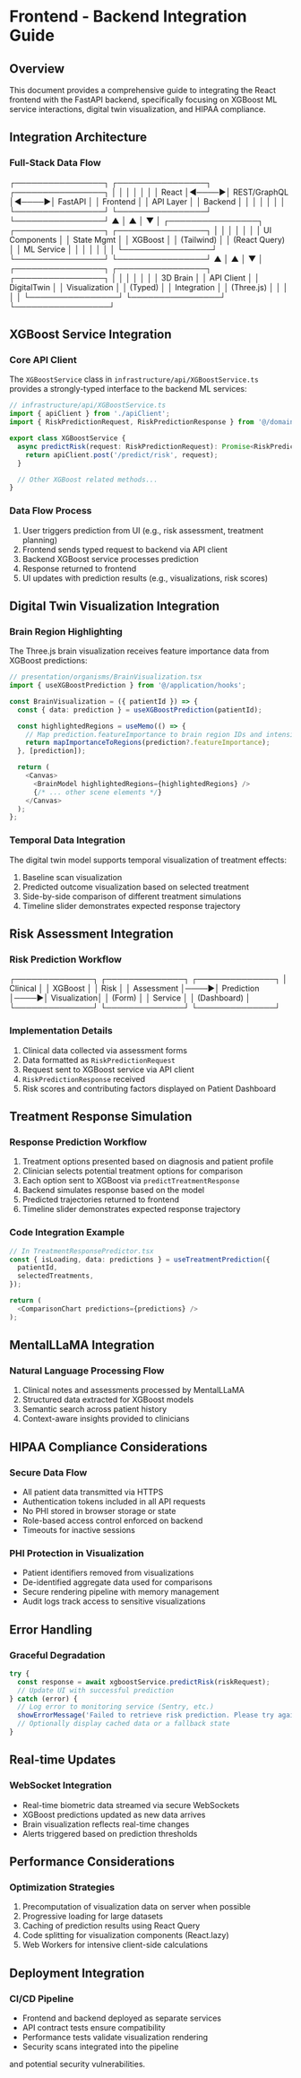 # Frontend - Backend Integration Guide

## Overview

This document provides a comprehensive guide to integrating the React frontend with the FastAPI backend, specifically focusing on XGBoost ML service interactions, digital twin visualization, and HIPAA compliance.

## Integration Architecture

### Full-Stack Data Flow

┌────────────────┐      ┌────────────────┐      ┌────────────────┐
│                │      │                │      │                │
│  React         │◄────►│  REST/GraphQL  │◄────►│  FastAPI       │
│  Frontend      │      │  API Layer     │      │  Backend       │
│                │      │                │      │                │
└────────────────┘      └────────────────┘      └────────────────┘
        ▲                       │                       ▲
        │                       ▼                       │
┌────────────────┐      ┌────────────────┐      ┌────────────────┐
│                │      │                │      │                │
│  UI Components │      │  State Mgmt    │      │  XGBoost       │
│  (Tailwind)    │      │  (React Query) │      │  ML Service    │
│                │      │                │      │                │
└────────────────┘      └────────────────┘      └────────────────┘
        ▲                       │                       ▲
        │                       ▼                       │
┌────────────────┐      ┌────────────────┐      ┌────────────────┐
│                │      │                │      │                │
│  3D Brain      │      │  API Client    │      │  DigitalTwin   │
│  Visualization │      │  (Typed)       │      │  Integration    │
│  (Three.js)    │      │                │      │                 │
└────────────────┘      └────────────────┘      └─────────────────┘

## XGBoost Service Integration

### Core API Client

The `XGBoostService` class in `infrastructure/api/XGBoostService.ts` provides a strongly-typed interface to the backend ML services:

```typescript
// infrastructure/api/XGBoostService.ts
import { apiClient } from './apiClient';
import { RiskPredictionRequest, RiskPredictionResponse } from '@/domain/types';

export class XGBoostService {
  async predictRisk(request: RiskPredictionRequest): Promise<RiskPredictionResponse> {
    return apiClient.post('/predict/risk', request);
  }

  // Other XGBoost related methods...
}
```

### Data Flow Process

1. User triggers prediction from UI (e.g., risk assessment, treatment planning)
2. Frontend sends typed request to backend via API client
3. Backend XGBoost service processes prediction
4. Response returned to frontend
5. UI updates with prediction results (e.g., visualizations, risk scores)

## Digital Twin Visualization Integration

### Brain Region Highlighting

The Three.js brain visualization receives feature importance data from XGBoost predictions:

```typescript
// presentation/organisms/BrainVisualization.tsx
import { useXGBoostPrediction } from '@/application/hooks';

const BrainVisualization = ({ patientId }) => {
  const { data: prediction } = useXGBoostPrediction(patientId);

  const highlightedRegions = useMemo(() => {
    // Map prediction.featureImportance to brain region IDs and intensity
    return mapImportanceToRegions(prediction?.featureImportance);
  }, [prediction]);

  return (
    <Canvas>
      <BrainModel highlightedRegions={highlightedRegions} />
      {/* ... other scene elements */}
    </Canvas>
  );
};
```

### Temporal Data Integration

The digital twin model supports temporal visualization of treatment effects:

1. Baseline scan visualization
2. Predicted outcome visualization based on selected treatment
3. Side-by-side comparison of different treatment simulations
4. Timeline slider demonstrates expected response trajectory

## Risk Assessment Integration

### Risk Prediction Workflow

┌──────────────┐     ┌──────────────┐     ┌──────────────┐
│ Clinical     │     │ XGBoost      │     │ Risk         │
│ Assessment   │────►│ Prediction   │────►│ Visualization│
│ (Form)       │     │ Service      │     │ (Dashboard)  │
└──────────────┘     └──────────────┘     └──────────────┘

### Implementation Details

1. Clinical data collected via assessment forms
2. Data formatted as `RiskPredictionRequest`
3. Request sent to XGBoost service via API client
4. `RiskPredictionResponse` received
5. Risk scores and contributing factors displayed on Patient Dashboard

## Treatment Response Simulation

### Response Prediction Workflow

1. Treatment options presented based on diagnosis and patient profile
2. Clinician selects potential treatment options for comparison
3. Each option sent to XGBoost via `predictTreatmentResponse`
4. Backend simulates response based on the model
5. Predicted trajectories returned to frontend
6. Timeline slider demonstrates expected response trajectory

### Code Integration Example

```typescript
// In TreatmentResponsePredictor.tsx
const { isLoading, data: predictions } = useTreatmentPrediction({
  patientId,
  selectedTreatments,
});

return (
  <ComparisonChart predictions={predictions} />
);
```

## MentalLLaMA Integration

### Natural Language Processing Flow

1. Clinical notes and assessments processed by MentalLLaMA
2. Structured data extracted for XGBoost models
3. Semantic search across patient history
4. Context-aware insights provided to clinicians

## HIPAA Compliance Considerations

### Secure Data Flow

- All patient data transmitted via HTTPS
- Authentication tokens included in all API requests
- No PHI stored in browser storage or state
- Role-based access control enforced on backend
- Timeouts for inactive sessions

### PHI Protection in Visualization

- Patient identifiers removed from visualizations
- De-identified aggregate data used for comparisons
- Secure rendering pipeline with memory management
- Audit logs track access to sensitive visualizations

## Error Handling

### Graceful Degradation

```typescript
try {
  const response = await xgboostService.predictRisk(riskRequest);
  // Update UI with successful prediction
} catch (error) {
  // Log error to monitoring service (Sentry, etc.)
  showErrorMessage('Failed to retrieve risk prediction. Please try again.');
  // Optionally display cached data or a fallback state
}
```

## Real-time Updates

### WebSocket Integration

- Real-time biometric data streamed via secure WebSockets
- XGBoost predictions updated as new data arrives
- Brain visualization reflects real-time changes
- Alerts triggered based on prediction thresholds

## Performance Considerations

### Optimization Strategies

1. Precomputation of visualization data on server when possible
2. Progressive loading for large datasets
3. Caching of prediction results using React Query
4. Code splitting for visualization components (React.lazy)
5. Web Workers for intensive client-side calculations

## Deployment Integration

### CI/CD Pipeline

- Frontend and backend deployed as separate services
- API contract tests ensure compatibility
- Performance tests validate visualization rendering
- Security scans integrated into the pipeline

and potential security vulnerabilities.

 
